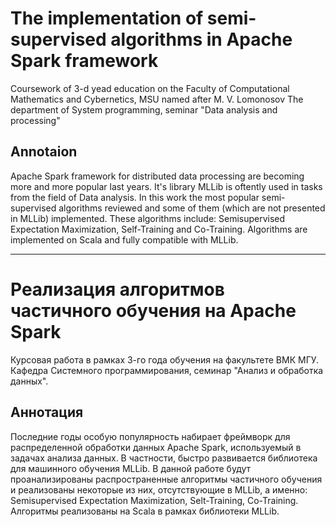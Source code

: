 # The implementation of semi-supervised algorithms in Apache Spark framework

Coursework of 3-d yead education on the Faculty of Computational Mathematics and Cybernetics, MSU named after M. V. Lomonosov 
The department of System programming, seminar "Data analysis and processing"

## Annotaion

Apache Spark framework for distributed data processing are becoming more and more popular last years.
It's library MLLib is oftently used in tasks from the field of Data analysis.
In this work the most popular semi-supervised algorithms reviewed and some of them (which are not presented in MLLib) implemented.
These algorithms include: Semisupervised Expectation Maximization, Self-Training and Co-Training.
Algorithms are implemented on Scala and fully compatible with MLLib.

---------------------------------------------------------------------------------------------------------------------

# Реализация алгоритмов частичного обучения на Apache Spark

Курсовая работа в рамках 3-го года обучения на факультете ВМК МГУ.
Кафедра Системного программирования, семинар "Анализ и обработка данных".

## Аннотация

Последние годы особую популярность набирает фреймворк для распределенной обработки данных Apache Spark, используемый в задачах анализа данных.
В частности, быстро развивается библиотека для машинного обучения MLLib.
В данной работе будут проанализированы распространенные алгоритмы частичного обучения и реализованы некоторые из них,
отсутствующие в MLLib, а именно: Semisupervised Expectation Maximization, Selt-Training, Co-Training.
Алгоритмы реализованы на Scala в рамках библиотеки MLLib.
